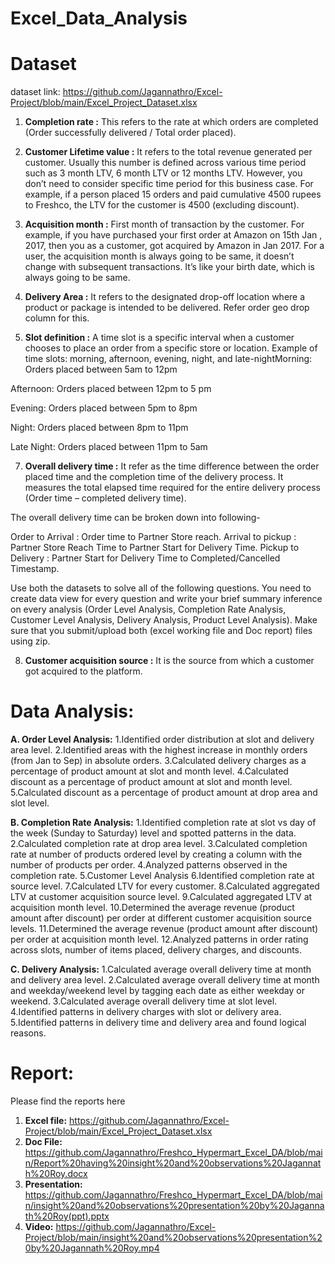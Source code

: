 # Excel_Data_Analysis

# Dataset 

dataset link: https://github.com/Jagannathro/Excel-Project/blob/main/Excel_Project_Dataset.xlsx

1. **Completion rate :** This refers to the rate at which orders are completed (Order successfully delivered / Total order placed).
2. **Customer Lifetime value :** It refers to the total revenue generated per customer. Usually this number is defined across various time period such as 3 month LTV, 6 month LTV or 12 months LTV. However, you don’t need to consider specific time period for this business case. For example, if a person placed 15 orders and paid cumulative 4500 rupees to Freshco, the LTV for the customer is 4500 (excluding discount).

3. **Acquisition month :** First month of transaction by the customer. For example, if you have purchased your first order at Amazon on 15th Jan , 2017, then you as a customer, got acquired by Amazon in Jan 2017. For a user, the acquisition month is always going to be same, it doesn’t change with subsequent transactions. It’s like your birth date, which is always going to be same.

4. **Delivery Area :** It refers to the designated drop-off location where a product or package is intended to be delivered. Refer order geo drop column for this.
5. **Slot definition :** A time slot is a specific interval when a customer chooses to place an order from a specific store or location. Example of time slots: morning, afternoon, evening, night, and late-nightMorning: Orders placed between 5am to 12pm
    
Afternoon: Orders placed between 12pm to 5 pm 

Evening: Orders placed between 5pm to 8pm

Night: Orders placed between 8pm to 11pm

Late Night: Orders placed between 11pm to 5am

7. **Overall delivery time :** It refer as the time difference between the order placed time and the completion time of the delivery process. It measures the total elapsed time required for the entire delivery process (Order time – completed delivery time).

The overall delivery time can be broken down into following-

Order to  Arrival : Order time to Partner Store reach.
Arrival to pickup : Partner Store Reach Time to Partner Start for Delivery Time.
Pickup to Delivery : Partner Start for Delivery Time to Completed/Cancelled Timestamp.

Use both the datasets to solve all of the following questions. You need to create data view for every question and write your brief summary inference on every analysis (Order Level Analysis, Completion Rate Analysis, Customer Level Analysis, Delivery Analysis, Product Level Analysis).
Make sure that you submit/upload both (excel working file and Doc report) files using zip. 

8. **Customer acquisition source :** It is the source from which a customer got acquired to the platform.


# Data Analysis: 

**A. Order Level Analysis:**
1.Identified order distribution at slot and delivery area level.
2.Identified areas with the highest increase in monthly orders (from Jan to Sep) in absolute orders.
3.Calculated delivery charges as a percentage of product amount at slot and month level.
4.Calculated discount as a percentage of product amount at slot and month level.
5.Calculated discount as a percentage of product amount at drop area and slot level.

**B. Completion Rate Analysis:**
1.Identified completion rate at slot vs day of the week (Sunday to Saturday) level and spotted patterns in the data.
2.Calculated completion rate at drop area level.
3.Calculated completion rate at number of products ordered level by creating a column with the number of products per order.
4.Analyzed patterns observed in the completion rate.
5.Customer Level Analysis
6.Identified completion rate at source level.
7.Calculated LTV for every customer.
8.Calculated aggregated LTV at customer acquisition source level.
9.Calculated aggregated LTV at acquisition month level.
10.Determined the average revenue (product amount after discount) per order at different customer acquisition source levels.
11.Determined the average revenue (product amount after discount) per order at acquisition month level.
12.Analyzed patterns in order rating across slots, number of items placed, delivery charges, and discounts.

**C. Delivery Analysis:**
1.Calculated average overall delivery time at month and delivery area level.
2.Calculated average overall delivery time at month and weekday/weekend level by tagging each date as either weekday or weekend.
3.Calculated average overall delivery time at slot level.
4.Identified patterns in delivery charges with slot or delivery area.
5.Identified patterns in delivery time and delivery area and found logical reasons.

# Report:
Please find the reports here
1. **Excel file:** https://github.com/Jagannathro/Excel-Project/blob/main/Excel_Project_Dataset.xlsx
2. **Doc File:** https://github.com/Jagannathro/Freshco_Hypermart_Excel_DA/blob/main/Report%20having%20insight%20and%20observations%20Jagannath%20Roy.docx
3. **Presentation:** https://github.com/Jagannathro/Freshco_Hypermart_Excel_DA/blob/main/insight%20and%20observations%20presentation%20by%20Jagannath%20Roy(ppt).pptx
4. **Video:** https://github.com/Jagannathro/Excel-Project/blob/main/insight%20and%20observations%20presentation%20by%20Jagannath%20Roy.mp4
